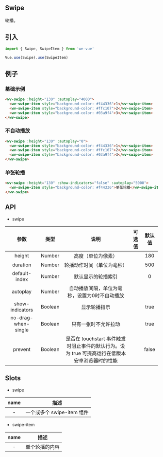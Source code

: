 Swipe
---
轮播。

## 引入

```js
import { Swipe, SwipeItem } from 'we-vue'

Vue.use(Swipe).use(SwipeItem)
```

## 例子

### 基础示例

```html
<wv-swipe :height="130" :autoplay="4000">
  <wv-swipe-item style="background-color: #f44336">1</wv-swipe-item>
  <wv-swipe-item style="background-color: #ffc107">2</wv-swipe-item>
  <wv-swipe-item style="background-color: #03a9f4">3</wv-swipe-item>
</wv-swipe>
```

### 不自动播放

```html
<wv-swipe :height="130" :autoplay="0">
  <wv-swipe-item style="background-color: #f44336">1</wv-swipe-item>
  <wv-swipe-item style="background-color: #ffc107">2</wv-swipe-item>
  <wv-swipe-item style="background-color: #03a9f4">3</wv-swipe-item>
</wv-swipe>
```

### 单张轮播

```html
<wv-swipe :height="130" :show-indicators="false" :autoplay="5000">
  <wv-swipe-item style="background-color: #f44336">单张轮播</wv-swipe-item>
</wv-swipe>
```

## API

- swipe

|   参数   |   类型    |   说明   | 可选值  |  默认值  |
| :----: | :-----: | :----: | :--: | :---: |
| height  | Number  |  高度（单位为像素）   |      |   180  |
| duration  | Number  |  轮播动作时间（单位为毫秒）   |      | 500  |
| default-index  | Number  |  默认显示的轮播索引   |      | 0  |
| autoplay  | Number  |  自动播放间隔，单位为毫秒，设置为0时不自动播放   |      |   |
| show-indicators  | Boolean  |  显示轮播指示   |      | true  |
| no-drag-when-single  | Boolean  |  只有一张时不允许拉动   |      | true  |
| prevent  | Boolean  |  是否在 touchstart 事件触发时阻止事件的默认行为。设为 true 可提高运行在低版本安卓浏览器时的性能   |      | false  |

## Slots

- swipe

|   name   |   描述    |
| :----: | :-----: |
| -  | 一个或多个 swipe-item 组件  |

- swipe-item

|   name   |   描述    |
| :----: | :-----: |
| -  | 单个轮播的内容  |
